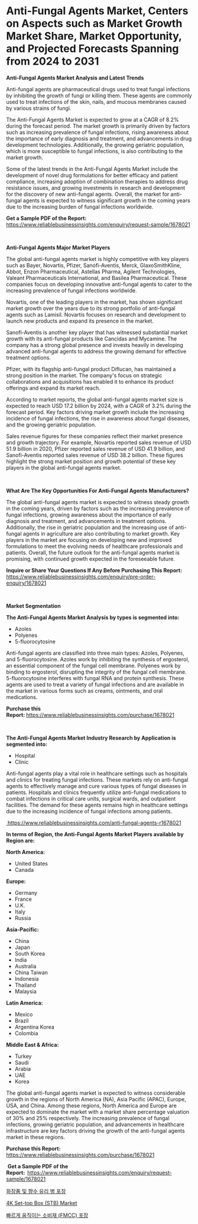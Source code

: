 <p><h1>Anti-Fungal Agents Market, Centers on Aspects such as Market Growth Market Share, Market Opportunity, and Projected Forecasts Spanning from 2024 to 2031</h1></p><p><strong>Anti-Fungal Agents Market Analysis and Latest Trends</strong></p>
<p><p>Anti-fungal agents are pharmaceutical drugs used to treat fungal infections by inhibiting the growth of fungi or killing them. These agents are commonly used to treat infections of the skin, nails, and mucous membranes caused by various strains of fungi.</p><p>The Anti-Fungal Agents Market is expected to grow at a CAGR of 8.2% during the forecast period. The market growth is primarily driven by factors such as increasing prevalence of fungal infections, rising awareness about the importance of early diagnosis and treatment, and advancements in drug development technologies. Additionally, the growing geriatric population, which is more susceptible to fungal infections, is also contributing to the market growth.</p><p>Some of the latest trends in the Anti-Fungal Agents Market include the development of novel drug formulations for better efficacy and patient compliance, increasing adoption of combination therapies to address drug resistance issues, and growing investments in research and development for the discovery of new anti-fungal agents. Overall, the market for anti-fungal agents is expected to witness significant growth in the coming years due to the increasing burden of fungal infections worldwide.</p></p>
<p><strong>Get a Sample PDF of the Report:&nbsp;</strong> <a href="https://www.reliablebusinessinsights.com/enquiry/request-sample/1678021">https://www.reliablebusinessinsights.com/enquiry/request-sample/1678021</a></p>
<p>&nbsp;</p>
<p><strong>Anti-Fungal Agents Major Market Players</strong></p>
<p><p>The global anti-fungal agents market is highly competitive with key players such as Bayer, Novartis, Pfizer, Sanofi-Aventis, Merck, GlaxoSmithKline, Abbot, Enzon Pharmaceutical, Astellas Pharma, Agilent Technologies, Valeant Pharmaceuticals International, and Basilea Pharmaceutical. These companies focus on developing innovative anti-fungal agents to cater to the increasing prevalence of fungal infections worldwide.</p><p>Novartis, one of the leading players in the market, has shown significant market growth over the years due to its strong portfolio of anti-fungal agents such as Lamisil. Novartis focuses on research and development to launch new products and expand its presence in the market.</p><p>Sanofi-Aventis is another key player that has witnessed substantial market growth with its anti-fungal products like Cancidas and Mycamine. The company has a strong global presence and invests heavily in developing advanced anti-fungal agents to address the growing demand for effective treatment options.</p><p>Pfizer, with its flagship anti-fungal product Diflucan, has maintained a strong position in the market. The company's focus on strategic collaborations and acquisitions has enabled it to enhance its product offerings and expand its market reach.</p><p>According to market reports, the global anti-fungal agents market size is expected to reach USD 17.2 billion by 2024, with a CAGR of 3.2% during the forecast period. Key factors driving market growth include the increasing incidence of fungal infections, the rise in awareness about fungal diseases, and the growing geriatric population.</p><p>Sales revenue figures for these companies reflect their market presence and growth trajectory. For example, Novartis reported sales revenue of USD 51.9 billion in 2020, Pfizer reported sales revenue of USD 41.9 billion, and Sanofi-Aventis reported sales revenue of USD 38.2 billion. These figures highlight the strong market position and growth potential of these key players in the global anti-fungal agents market.</p></p>
<p>&nbsp;</p>
<p><strong>What Are The Key Opportunities For Anti-Fungal Agents Manufacturers?</strong></p>
<p><p>The global anti-fungal agents market is expected to witness steady growth in the coming years, driven by factors such as the increasing prevalence of fungal infections, growing awareness about the importance of early diagnosis and treatment, and advancements in treatment options. Additionally, the rise in geriatric population and the increasing use of anti-fungal agents in agriculture are also contributing to market growth. Key players in the market are focusing on developing new and improved formulations to meet the evolving needs of healthcare professionals and patients. Overall, the future outlook for the anti-fungal agents market is promising, with continued growth expected in the foreseeable future.</p></p>
<p><strong>Inquire or Share Your Questions If Any Before Purchasing This Report:</strong> <a href="https://www.reliablebusinessinsights.com/enquiry/pre-order-enquiry/1678021">https://www.reliablebusinessinsights.com/enquiry/pre-order-enquiry/1678021</a></p>
<p>&nbsp;</p>
<p><strong>Market Segmentation</strong></p>
<p><strong>The Anti-Fungal Agents Market Analysis by types is segmented into:</strong></p>
<p><ul><li>Azoles</li><li>Polyenes</li><li>5-fluorocytosine</li></ul></p>
<p><p>Anti-fungal agents are classified into three main types: Azoles, Polyenes, and 5-fluorocytosine. Azoles work by inhibiting the synthesis of ergosterol, an essential component of the fungal cell membrane. Polyenes work by binding to ergosterol, disrupting the integrity of the fungal cell membrane. 5-fluorocytosine interferes with fungal RNA and protein synthesis. These agents are used to treat a variety of fungal infections and are available in the market in various forms such as creams, ointments, and oral medications.</p></p>
<p><strong>Purchase this Report:&nbsp;</strong><a href="https://www.reliablebusinessinsights.com/purchase/1678021">https://www.reliablebusinessinsights.com/purchase/1678021</a></p>
<p>&nbsp;</p>
<p><strong>The Anti-Fungal Agents Market Industry Research by Application is segmented into:</strong></p>
<p><ul><li>Hospital</li><li>Clinic</li></ul></p>
<p><p>Anti-fungal agents play a vital role in healthcare settings such as hospitals and clinics for treating fungal infections. These markets rely on anti-fungal agents to effectively manage and cure various types of fungal diseases in patients. Hospitals and clinics frequently utilize anti-fungal medications to combat infections in critical care units, surgical wards, and outpatient facilities. The demand for these agents remains high in healthcare settings due to the increasing incidence of fungal infections among patients.</p></p>
<p><a href="https://www.reliablebusinessinsights.com/anti-fungal-agents-r1678021">&nbsp;https://www.reliablebusinessinsights.com/anti-fungal-agents-r1678021</a></p>
<p><strong>In terms of Region, the Anti-Fungal Agents Market Players available by Region are:</strong></p>
<p>
    <p> <strong> North America: </strong>
        <ul>
            <li>United States</li>
            <li>Canada</li>
        </ul>
        </p> 
    <p> <strong> Europe: </strong>
        <ul>
            <li>Germany</li>
            <li>France</li>
            <li>U.K.</li>
            <li>Italy</li>
            <li>Russia</li>
        </ul>
        </p> 
    <p> <strong> Asia-Pacific: </strong>
        <ul>
            <li>China</li>
            <li>Japan</li>
            <li>South Korea</li>
            <li>India</li>
            <li>Australia</li>
            <li>China Taiwan</li>
            <li>Indonesia</li>
            <li>Thailand</li>
            <li>Malaysia</li>
        </ul>
        </p> 
    <p> <strong> Latin America: </strong>
        <ul>
            <li>Mexico</li>
            <li>Brazil</li>
            <li>Argentina Korea</li>
            <li>Colombia</li>
        </ul>
        </p> 
    <p> <strong> Middle East & Africa: </strong>
        <ul>
            <li>Turkey</li>
            <li>Saudi</li>
            <li>Arabia</li>
            <li>UAE</li>
            <li>Korea</li>
        </ul>
    </p>
    </p>
<p><p>The global anti-fungal agents market is expected to witness considerable growth in the regions of North America (NA), Asia Pacific (APAC), Europe, USA, and China. Among these regions, North America and Europe are expected to dominate the market with a market share percentage valuation of 30% and 25% respectively. The increasing prevalence of fungal infections, growing geriatric population, and advancements in healthcare infrastructure are key factors driving the growth of the anti-fungal agents market in these regions.</p></p>
<p><strong>Purchase this Report: </strong><a href="https://www.reliablebusinessinsights.com/purchase/1678021">https://www.reliablebusinessinsights.com/purchase/1678021</a></p>
<p>&nbsp;<strong>Get a Sample PDF of the Report:&nbsp;&nbsp;</strong><a href="https://www.reliablebusinessinsights.com/enquiry/request-sample/1678021">https://www.reliablebusinessinsights.com/enquiry/request-sample/1678021</a></p>
<p><strong></strong></p>
<p><p><a href="https://github.com/asratman/Market-Research-Report-List-1/blob/main/3570990102431.md">화장품 및 향수 유리 병 포장</a></p><p><a href="https://issuu.com/reportprime-2/docs/4k-set-top-box-stb-market-size-2030_2e22dc09d25369">4K Set-top Box (STB) Market</a></p><p><a href="https://github.com/OliverBarry1954/Market-Research-Report-List-1/blob/main/6071448102432.md">빠르게 움직이는 소비재 (FMCC) 포장</a></p></p>